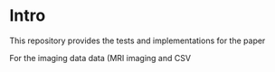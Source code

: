 # Intro
This repository provides the tests and implementations for the paper 

For the imaging data data (MRI imaging and CSV
